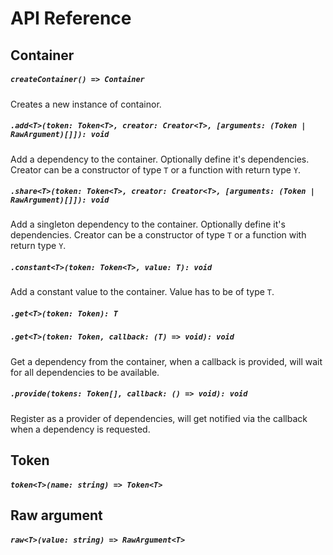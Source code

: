 # API Reference

## Container

##### `createContainer() => Container`

Creates a new instance of containor.

##### `.add<T>(token: Token<T>, creator: Creator<T>, [arguments: (Token | RawArgument)[]]): void`

Add a dependency to the container. Optionally define it's dependencies. Creator can be a constructor of type `T` or a function with return type `Y`.

##### `.share<T>(token: Token<T>, creator: Creator<T>, [arguments: (Token | RawArgument)[]]): void`

Add a singleton dependency to the container. Optionally define it's dependencies. Creator can be a constructor of type `T` or a function with return type `Y`.

##### `.constant<T>(token: Token<T>, value: T): void`

Add a constant value to the container. Value has to be of type `T`.

##### `.get<T>(token: Token): T`

##### `.get<T>(token: Token, callback: (T) => void): void`

Get a dependency from the container, when a callback is provided, will wait for all dependencies to be available.

##### `.provide(tokens: Token[], callback: () => void): void`

Register as a provider of dependencies, will get notified via the callback when a dependency is requested.

## Token

##### `token<T>(name: string) => Token<T>`

## Raw argument

##### `raw<T>(value: string) => RawArgument<T>`
